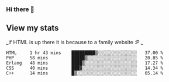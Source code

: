 ### Hi there 👋

## View my stats
_if HTML is up there it is because to a family website :P _
<!--START_SECTION:waka-->
```text
HTML     1 hr 43 mins    █████████▒░░░░░░░░░░░░░░░   37.00 % 
PHP      58 mins         █████▒░░░░░░░░░░░░░░░░░░░   20.85 % 
Erlang   48 mins         ████▒░░░░░░░░░░░░░░░░░░░░   17.27 % 
CSS      40 mins         ███▓░░░░░░░░░░░░░░░░░░░░░   14.34 % 
C++      14 mins         █▒░░░░░░░░░░░░░░░░░░░░░░░   05.14 % 
```
<!--END_SECTION:waka-->

<!--
**robertfiko/robertfiko** is a ✨ _special_ ✨ repository because its `README.md` (this file) appears on your GitHub profile.

Here are some ideas to get you started:

- 🔭 I’m currently working on ...
- 🌱 I’m currently learning ...
- 👯 I’m looking to collaborate on ...
- 🤔 I’m looking for help with ...
- 💬 Ask me about ...
- 📫 How to reach me: ...
- 😄 Pronouns: ...
- ⚡ Fun fact: ...
-->
